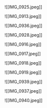 

![[IMG_0925.jpeg]]



![[IMG_0913.jpeg]]



![[IMG_0936.jpeg]]


![[IMG_0928.jpeg]]



![[IMG_0916.jpeg]]



![[IMG_0917.jpeg]]



![[IMG_0918.jpeg]]



![[IMG_0919.jpeg]]


![[IMG_0939.jpeg]]


![[IMG_0937.jpeg]]


![[IMG_0940.jpeg]]